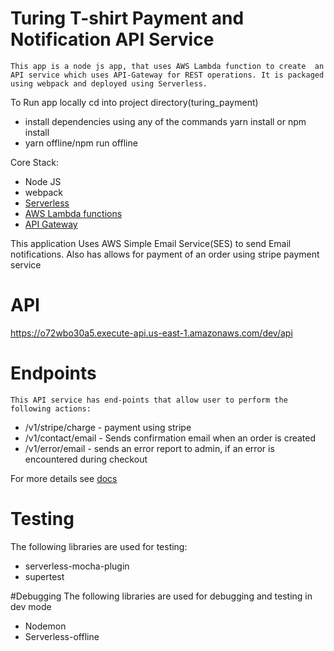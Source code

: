 # **Turing T-shirt Payment and Notification API Service**  
`This app is a node js app, that uses AWS Lambda function to create 
an API service which uses API-Gateway for REST operations. It is packaged 
using webpack and deployed using Serverless.`

To Run app locally
cd into project directory(turing_payment)
* install dependencies using any of the commands 
yarn install or npm install
* yarn offline/npm run offline

Core Stack:
* Node JS
* webpack
* [Serverless](https://serverless.com)
* [ AWS Lambda functions](https://aws.amazon.com/lambda/)
* [API Gateway](https://aws.amazon.com/api-gateway/)

This application Uses AWS Simple Email Service(SES) to send Email notifications.
 Also has allows for payment of an order using stripe payment service
 
# API
https://o72wbo30a5.execute-api.us-east-1.amazonaws.com/dev/api

# Endpoints
`This API service has end-points that allow user to perform the following actions:`

* /v1/stripe/charge - payment using stripe
* /v1/contact/email - Sends confirmation email when an order is created
* /v1/error/email - sends an error report to admin, if an error 
is encountered during checkout
 
For more details see [docs](https://app.swaggerhub.com/apis/udensiclem5/turing-app/1.0.0)

# Testing
The following libraries are used for testing:
* serverless-mocha-plugin
* supertest

#Debugging
The following libraries are used for debugging and testing in dev mode
* Nodemon
* Serverless-offline
